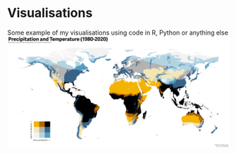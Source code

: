 # Visualisations
Some example of my visualisations using code in R, Python or anything else
<img src="https://github.com/fcojara506/Visualisations/blob/main/bivariate_map_global/BivariateMap_Precipitation_Temperature.png" width="900px">
